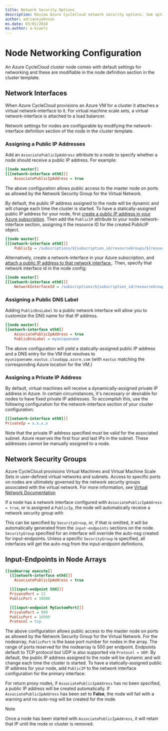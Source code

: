 ```yaml
---
title: Network Security Options
description: Review Azure CycleCloud network security options. See options for network interfaces, network security groups, and input endpoints in node arrays.
author: adriankjohnson
ms.date: 03/01/2018
ms.author: a-kiwels
---
```


# Node Networking Configuration

An Azure CycleCloud cluster node comes with default settings for networking and these are modifiable in the node definition section in the cluster template.

## Network Interfaces

When Azure CycleCloud provisions an Azure VM for a cluster it attaches a virtual network-interface to it. For virtual machine scale sets, a virtual network-interface is attached to a load balancer.

Network settings for nodes are configurable by modifying the network-interface definition section of the node in the cluster template.

### Assigning a Public IP Addresses

Add an `AssociatePublicIpAddress` attribute to a node to specify whether a node should receive a public IP address. For example:

``` ini
[[node master]]
[[[network-interface eth0]]]
    AssociatePublicIpAddress = true
```

The above configuration allows public access to the master node on ports as allowed by the Network Security Group for the Virtual Network.

By default, the public IP address assigned to the node will be dynamic and will change each time the cluster is started. To have a statically-assigned public IP address for your node, first [create a public IP address in your Azure subscription](https://docs.microsoft.com/azure/virtual-network/virtual-network-public-ip-address). Then add the `PublicIP` attribute to your node network-interface section, assigning it the resource ID for the created PublicIP object.

``` ini
[[node master]]
[[[network-interface eth0]]]
    PublicIp = /subscriptions/${subscription_id/resourceGroups/${resource_group_name}/providers/Microsoft.Network/publicIPAddresses/${public-ip-name}
```

Alternatively, create a network-interface in your Azure subscription, and [attach a public IP address to that network interface.](https://docs.microsoft.com/azure/virtual-network/virtual-network-network-interface-addresses). Then, specify that network interface id in the node config:

``` ini
[[node master]]
[[[network-interface eth0]]]
    NetworkInterfaceId = /subscriptions/${subscription_id/resourceGroups/${resource_group_name}/providers/Microsoft.Network/networkInterfaces/${network-interface-name}
```

### Assigning a Public DNS Label

Adding `PublicDnsLabel` to a public network interface will allow you to customize the DNS name for that IP address.

``` ini
[[node master]]
[[network-interface eth0]]
    AssociatePublicIpAddress = true
    PublicDnsLabel = myuniquename
```

The above configuration will yield a statically-assigned public IP address and a DNS entry for the VM that resolves to  `myuniquename.eastus.cloudapp.azure.com` (with `eastus` matching the corresponding Azure location for the VM.)

### Assigning a Private IP Address

By default, virtual machines will receive a dynamically-assigned private IP address in Azure. In certain circumstances, it's necessary or desirable for nodes to have fixed private IP addresses. To accomplish this, use the following configuration for the network-interface section of your cluster configuration:

``` ini
[[[network-interface eth0]]]
PrivateIp = x.x.x.x
```

Note that the private IP address specified must be valid for the associated subnet. Azure reserves the first four and last IPs in the subnet. These addresses cannot be manually assigned to a node.

## Network Security Groups

Azure CycleCloud provisions Virtual Machines and Virtual Machine Scale Sets in user-defined virtual networks and subnets. Access to specific ports on nodes are ultimately governed by the network security groups associated with the virtual network. For more information, see [Virtual Network Documentation](https://docs.microsoft.com/azure/virtual-network/security-overview)

If a node has a network interface configured with `AssociatePublicIpAddress = true`, or is assigned a `PublicIp`, the node will automatically receive a network security group with 

This can be specified by `SecurityGroup`, or, if that is omitted, it will be automatically generated from the `input-endpoints` sections on the node. `SecurityGroup` specified for an interface will override the auto-nsg created for input-endpoints. Unless a specific `SecurityGroup` is specified, all interfaces will get the auto-nsg from the input-endpoint definitions.

## Input-Endpoints in Node Arrays

``` ini
[[nodearray execute]]
  [[[network-interface eth0]]]
    AssociatePublicIpAddress = true

  [[[input-endpoint SSH]]]
  PrivatePort = 22
  PublicPort = 10000

  [[[input-endpoint MyCustomPort]]]
  PrivatePort = 999
  PublicPort = 10999
  Protocol = tcp
```

The above configuration allows public access to the master node on ports as allowed by the Network Security Group for the Virtual Network. For the nodearray, `PublicPort` is the base port number for nodes in the array. The range of ports reserved for the nodearray is 500 per endpoint. Endpoints default to TCP protocol but UDP is also supported via `Protocol = UDP`. By default, the public IP address assigned to the node will be dynamic and will change each time the cluster is started. To have a statically-assigned public IP address for your node, add `PublicIP` to the network interface configuration for the primary interface:

For return proxy nodes, if `AssociatePublicIpAddress` has no been specified, a public IP address will be created automatically. If `AssociatePublicIpAddress` has been set to **False**, the node will fail with a warning and no auto-nsg will be created for the node.

>[!NOTE]
> Once a node has been started with `AssociatePublicIpAddress`, it will retain that IP until the node or cluster is removed.
